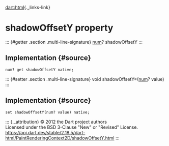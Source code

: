 [dart:html](../../dart-html/dart-html-library){._links-link}

shadowOffsetY property
======================

::: {#getter .section .multi-line-signature}
[num](../../dart-core/num-class)? shadowOffsetY
:::

Implementation {#source}
--------------

``` {.language-dart data-language="dart"}
num? get shadowOffsetY native;
```

::: {#setter .section .multi-line-signature}
void shadowOffsetY=([num](../../dart-core/num-class)? value)
:::

Implementation {#source}
--------------

``` {.language-dart data-language="dart"}
set shadowOffsetY(num? value) native;
```

::: {._attribution}
© 2012 the Dart project authors\
Licensed under the BSD 3-Clause \"New\" or \"Revised\" License.\
<https://api.dart.dev/stable/2.18.5/dart-html/PaintRenderingContext2D/shadowOffsetY.html>
:::

